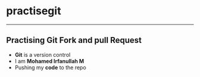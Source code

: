 # practisegit
___

## Practising Git Fork and pull Request

- **Git** is a version control
- I am **Mohamed Irfanullah M**
- Pushing my **code** to the repo
